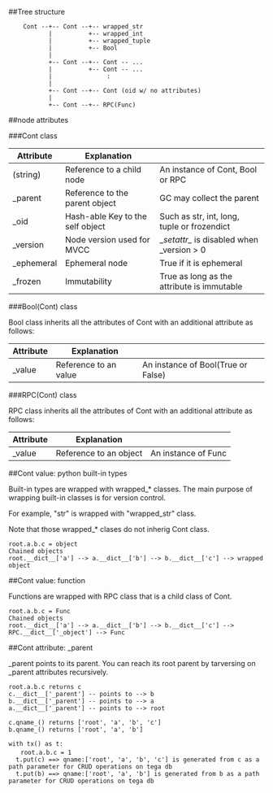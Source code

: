 ##Tree structure
```
    Cont --+-- Cont --+-- wrapped_str
           |          +-- wrapped_int
           |          +-- wrapped_tuple
           |          +-- Bool
           |
           +-- Cont --+-- Cont -- ...
           |          +-- Cont -- ...
           |               :
           |
           +-- Cont --+-- Cont (oid w/ no attributes)
           |
           +-- Cont --+-- RPC(Func)
```

##node attributes

###Cont class

|Attribute |Explanation                       |                                             |
|----------|----------------------------------|---------------------------------------------|
|(string)  |Reference to a child node         |An instance of Cont, Bool or RPC             |
|_parent   |Reference to the parent object    |GC may collect the parent                    |
|_oid      |Hash-able Key to the self object  |Such as str, int, long, tuple or frozendict  |
|_version  |Node version used for MVCC        |\__setattr\__ is disabled when _version > 0  |
|_ephemeral|Ephemeral node                    |True if it is ephemeral                      |
|_frozen   |Immutability                      |True as long as the attribute is immutable   |

###Bool(Cont) class

Bool class inherits all the attributes of Cont with an additional attribute as follows:

|Attribute |Explanation                       |                                             |
|----------|----------------------------------|---------------------------------------------|
|_value    |Reference to an value             |An instance of Bool(True or False)           |

###RPC(Cont) class

RPC class inherits all the attributes of Cont with an additional attribute as follows:

|Attribute |Explanation                       |                                             |
|----------|----------------------------------|---------------------------------------------|
|_value    |Reference to an object            |An instance of Func                          |

##Cont value: python built-in types

Built-in types are wrapped with wrapped_* classes. The main purpose of wrapping built-in classes is for version control.

For example, "str" is wrapped with "wrapped_str" class.

Note that those wrapped_* clases do not inherig Cont class.

```
root.a.b.c = object
Chained objects
root.__dict__['a'] --> a.__dict__['b'] --> b.__dict__['c'] --> wrapped object
```

##Cont value: function

Functions are wrapped with RPC class that is a child class of Cont.
```
root.a.b.c = Func
Chained objects
root.__dict__['a'] --> a.__dict__['b'] --> b.__dict__['c'] --> RPC.__dict__['_object'] --> Func
```

##Cont attribute: _parent

_parent points to its parent. You can reach its root parent by tarversing on _parent attributes recursively. 
```
root.a.b.c returns c
c.__dict__['_parent'] -- points to --> b
b.__dict__['_parent'] -- points to --> a
a.__dict__['_parent'] -- points to --> root

c.qname_() returns ['root', 'a', 'b', 'c']
b.qname_() returns ['root', 'a', 'b']

with tx() as t:
　　root.a.b.c = 1
  t.put(c) ==> qname:['root', 'a', 'b', 'c'] is generated from c as a path parameter for CRUD operations on tega db
  t.put(b) ==> qname:['root', 'a', 'b'] is generated from b as a path parameter for CRUD operations on tega db

```
